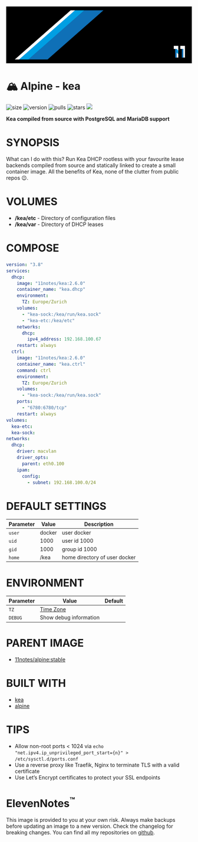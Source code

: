 ![Banner](https://github.com/11notes/defaults/blob/main/static/img/banner.png?raw=true)

# 🏔️ Alpine - kea
![size](https://img.shields.io/docker/image-size/11notes/kea/2.6.0?color=0eb305) ![version](https://img.shields.io/docker/v/11notes/kea/2.6.0?color=eb7a09) ![pulls](https://img.shields.io/docker/pulls/11notes/kea?color=2b75d6) ![stars](https://img.shields.io/docker/stars/11notes/kea?color=e6a50e) [<img src="https://img.shields.io/badge/github-11notes-blue?logo=github">](https://github.com/11notes)

**Kea compiled from source with PostgreSQL and MariaDB support**

# SYNOPSIS
What can I do with this? Run Kea DHCP rootless with your favourite lease backends compiled from source and statically linked to create a small container image. All the benefits of Kea, none of the clutter from public repos 😉.

# VOLUMES
* **/kea/etc** - Directory of configuration files
* **/kea/var** - Directory of DHCP leases

# COMPOSE
```yaml
version: "3.8"
services:
  dhcp:
    image: "11notes/kea:2.6.0"
    container_name: "kea.dhcp"
    environment:
      TZ: Europe/Zurich
    volumes:
      - "kea-sock:/kea/run/kea.sock"
      - "kea-etc:/kea/etc"
    networks:
      dhcp:
        ipv4_address: 192.168.100.67
    restart: always
  ctrl:
    image: "11notes/kea:2.6.0"
    container_name: "kea.ctrl"
    command: ctrl
    environment:
      TZ: Europe/Zurich
    volumes:
      - "kea-sock:/kea/run/kea.sock"
    ports:
      - "6780:6780/tcp"
    restart: always
volumes:
  kea-etc:
  kea-sock:
networks:
  dhcp:
    driver: macvlan
    driver_opts:
      parent: eth0.100
    ipam:
      config:
        - subnet: 192.168.100.0/24
```

# DEFAULT SETTINGS
| Parameter | Value | Description |
| --- | --- | --- |
| `user` | docker | user docker |
| `uid` | 1000 | user id 1000 |
| `gid` | 1000 | group id 1000 |
| `home` | /kea | home directory of user docker |

# ENVIRONMENT
| Parameter | Value | Default |
| --- | --- | --- |
| `TZ` | [Time Zone](https://en.wikipedia.org/wiki/List_of_tz_database_time_zones) | |
| `DEBUG` | Show debug information | |

# PARENT IMAGE
* [11notes/alpine:stable](https://hub.docker.com/r/11notes/alpine)

# BUILT WITH
* [kea](https://gitlab.isc.org/isc-projects/kea.git)
* [alpine](https://alpinelinux.org)

# TIPS
* Allow non-root ports < 1024 via `echo "net.ipv4.ip_unprivileged_port_start={n}" > /etc/sysctl.d/ports.conf`
* Use a reverse proxy like Traefik, Nginx to terminate TLS with a valid certificate
* Use Let’s Encrypt certificates to protect your SSL endpoints

# ElevenNotes<sup>™️</sup>
This image is provided to you at your own risk. Always make backups before updating an image to a new version. Check the changelog for breaking changes. You can find all my repositories on [github](https://github.com/11notes).
    